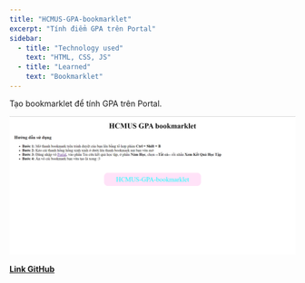```yaml
---
title: "HCMUS-GPA-bookmarklet"
excerpt: "Tính điểm GPA trên Portal"
sidebar:
  - title: "Technology used"
    text: "HTML, CSS, JS"
  - title: "Learned"
    text: "Bookmarklet"
---
```


Tạo bookmarklet để tính GPA trên Portal.

![image](/../assets/images/HCMUS-GPA-bookmarklet.png)

[**Link GitHub**](https://github.com/ngntrgduc/HCMUS-GPA-bookmarklet)
